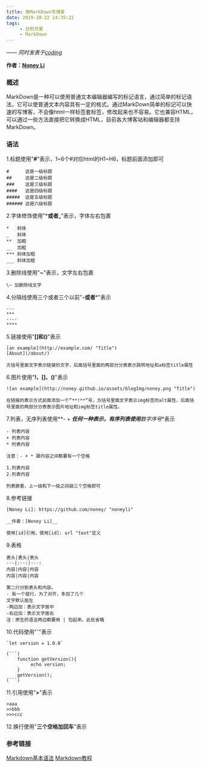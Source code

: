 ```yaml
---
title: 用MarkDown写博客
date: 2019-10-22 14:35:22
tags:
     - 日积月累
     - MarkDown
---
```


[Noney Li]: https://github.com/noney/ "noneyli"

*—— 同时发表于[coding](http://0kv30q.coding-pages.com/)*

__作者：[Noney Li]__

### 概述
MarkDown是一种可以使用普通文本编辑器编写的标记语言，通过简单的标记语法，它可以使普通文本内容具有一定的格式。通过MarkDown简单的标记可以快速的写博客，不会像html一样标签套标签，修改起来也不容易。它也兼容HTML，可以通过一些方法直接把它转换成HTML，目前各大博客站和编辑器都支持MarkDown。   
### 语法
1.标题使用"**#**"表示，1~6个#对应html的H1~H6，标题前面添加即可
```
#      这是一级标题
##     这是二级标题
###    这是三级标题
####   这是四级标题
#####  这是五级标题
###### 这是六级标题
```
<!-- more -->
2.字体修饰使用"*****或者**_**"表示，字体左右包裹
```
*   斜体
_   斜体
**  加粗
__  加粗
*** 斜体加粗
___ 斜体加粗
```
3.删除线使用"**~**"表示，文字左右包裹
```
\~ 加删除线文字
```
4.分隔线使用三个或者三个以前"**-或者***"表示
```
---
***
----
****
```
5.链接使用"**[]和()**"表示
```
[an example](http://example.com/ "Title")
[About](/about/)

方括号里面文字表示链接的文字，后面括号里面的两部分分表表示跳转地址和a标签title属性
```
6.图片使用"**!、[]、()**"表示
```
![an example](http://noney.github.io/assets/blogImg/noney.png "Title")

在链接的表示方式前面添加一个”**!**“号，方括号里面文字表示img标签的alt属性，后面括号里面的两部分分表表示图片地址和img标签title属性。
```
7.列表，无序列表使用**- + ***任何一种表示，有序列表使用**数字序号**表示
```
- 列表内容
+ 列表内容
* 列表内容

注意：- + * 跟内容之间都要有一个空格

1.列表内容
2.列表内容

列表嵌套，上一级和下一级之间敲三个空格即可
```
8.参考链接
```
[Noney Li]: https://github.com/noney/ "noneyli"

__作者：[Noney Li]__

使用[id]引用，使用[id]: url "text"定义
```
9.表格
```
表头|表头|表头
---|:--:|---:
内容|内容|内容
内容|内容|内容

第二行分割表头和内容。
- 有一个就行，为了对齐，多加了几个
文字默认居左
-两边加：表示文字居中
-右边加：表示文字居右
注：原生的语法两边都要用 | 包起来。此处省略
```
10.代码使用"**\`**"表示
```
`let version = 1.0.0`

(```)
    function getVersion(){
         echo version;
    }
    getVersion();
(```)

```
11.引用使用"**>**"表示
```
>aaa
>>bbb
>>>ccc
```
12.换行使用"**三个空格加回车**"表示
### 参考链接
[Markdown基本语法](https://www.jianshu.com/p/191d1e21f7ed 'Markdown基本语法')
[Markdown教程](http://www.markdown.cn/ 'Markdown教程')
